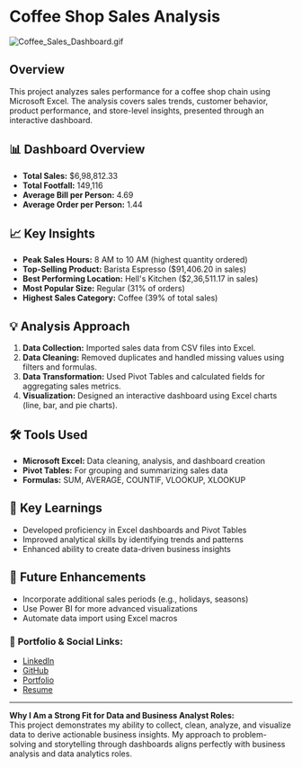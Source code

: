 # Coffee Shop Sales Analysis
![Coffee_Sales_Dashboard.gif](https://github.com/twaran1998/Coffee_Sales_Excel_Data_Analyst/blob/main/Resources/Coffee_Sales_Dashboard.gif)

## Overview  
This project analyzes sales performance for a coffee shop chain using Microsoft Excel. The analysis covers sales trends, customer behavior, product performance, and store-level insights, presented through an interactive dashboard.

## 📊 Dashboard Overview  
- **Total Sales:** $6,98,812.33  
- **Total Footfall:** 149,116  
- **Average Bill per Person:** 4.69  
- **Average Order per Person:** 1.44  

## 📈 Key Insights  
- **Peak Sales Hours:** 8 AM to 10 AM (highest quantity ordered)  
- **Top-Selling Product:** Barista Espresso ($91,406.20 in sales)  
- **Best Performing Location:** Hell's Kitchen ($2,36,511.17 in sales)  
- **Most Popular Size:** Regular (31% of orders)  
- **Highest Sales Category:** Coffee (39% of total sales)  

## 💡 Analysis Approach  
1. **Data Collection:** Imported sales data from CSV files into Excel.  
2. **Data Cleaning:** Removed duplicates and handled missing values using filters and formulas.  
3. **Data Transformation:** Used Pivot Tables and calculated fields for aggregating sales metrics.  
4. **Visualization:** Designed an interactive dashboard using Excel charts (line, bar, and pie charts).  

## 🛠️ Tools Used  
- **Microsoft Excel:** Data cleaning, analysis, and dashboard creation  
- **Pivot Tables:** For grouping and summarizing sales data  
- **Formulas:** SUM, AVERAGE, COUNTIF, VLOOKUP, XLOOKUP

## 📝 Key Learnings  
- Developed proficiency in Excel dashboards and Pivot Tables  
- Improved analytical skills by identifying trends and patterns  
- Enhanced ability to create data-driven business insights  

## 🚀 Future Enhancements  
- Incorporate additional sales periods (e.g., holidays, seasons)  
- Use Power BI for more advanced visualizations  
- Automate data import using Excel macros  

### 🔗 **Portfolio & Social Links:**  
- [LinkedIn](https://www.linkedin.com/in/twaransahai/)  
- [GitHub](https://github.com/twaran1998)  
- [Portfolio](https://twaransahai-portfolio-ts.netlify.app/)
- [Resume](https://twaransahai-portfolio-ts.netlify.app/assets/resume/Business_Analyst_Resume.pdf) 

---
**Why I Am a Strong Fit for Data and Business Analyst Roles:**  
This project demonstrates my ability to collect, clean, analyze, and visualize data to derive actionable business insights. My approach to problem-solving and storytelling through dashboards aligns perfectly with business analysis and data analytics roles.


